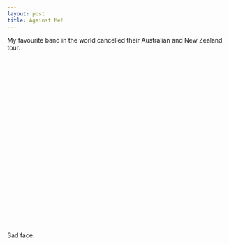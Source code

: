 ```yaml
---
layout: post
title: Against Me!
---
```


My favourite band in the world cancelled their Australian and New Zealand tour.

<object width="480" height="385"><param name="movie" value="http://www.youtube.com/v/mAkSIJ9BSi8?fs=1&amp;hl=en_US"></param><param name="allowFullScreen" value="true"></param><param name="allowscriptaccess" value="always"></param><embed src="http://www.youtube.com/v/mAkSIJ9BSi8?fs=1&amp;hl=en_US" type="application/x-shockwave-flash" allowscriptaccess="always" allowfullscreen="true" width="480" height="385"></embed></object>

Sad face.
